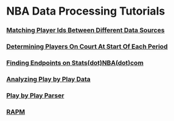 # NBA Data Processing Tutorials

### [Matching Player Ids Between Different Data Sources](deduplicating_sources/)


### [Determining Players On Court At Start Of Each Period](players_on_court/)


### [Finding Endpoints on Stats(dot)NBA(dot)com](finding_endpoints/)


### [Analyzing Play by Play Data](analyze_play_by_play/)

### [Play by Play Parser](play_by_play_parser/)

### [RAPM](rapm/)

